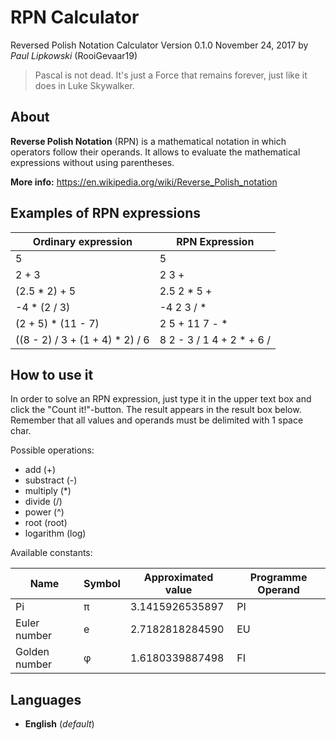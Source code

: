 # RPN Calculator
Reversed Polish Notation Calculator
Version 0.1.0
November 24, 2017
by *Paul Lipkowski* (RooiGevaar19)

> Pascal is not dead. It's just a Force that remains forever, just like it does in Luke Skywalker. 

## About
**Reverse Polish Notation** (RPN) is a mathematical notation in which operators follow their operands. It allows to evaluate the mathematical expressions without using parentheses.

**More info:** https://en.wikipedia.org/wiki/Reverse_Polish_notation

## Examples of RPN expressions

Ordinary expression | RPN Expression
------------------- | --------------
5 | 5
2 + 3 | 2 3 +
(2.5 * 2) + 5 | 2.5 2 * 5 +
-4 * (2 / 3) | -4 2 3 / *
(2 + 5) * (11 - 7) | 2 5 + 11 7 - *
((8 - 2) / 3 + (1 + 4) * 2) / 6 | 8 2 - 3 / 1 4 + 2 * + 6 /

## How to use it
In order to solve an RPN expression, just type it in the upper text box and click the "Count it!"-button. The result appears in the result box below. Remember that all values and operands must be delimited with 1 space char.

Possible operations:
- add (+)
- substract (-)
- multiply (*)
- divide (/)
- power (^)
- root (root)
- logarithm (log)

Available constants:

Name | Symbol | Approximated value | Programme Operand
---- | ------ | ------------------ | -----------------
Pi | π | 3.1415926535897 | PI
Euler number | e | 2.7182818284590 | EU
Golden number | φ | 1.6180339887498 | FI

## Languages
- **English** (*default*)

